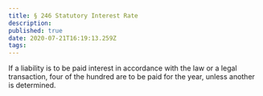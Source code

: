 ```yaml
---
title: § 246 Statutory Interest Rate
description: 
published: true
date: 2020-07-21T16:19:13.259Z
tags: 
---
```


If a liability is to be paid interest in accordance with the law or a legal transaction, four of the hundred are to be paid for the year, unless another is determined.

